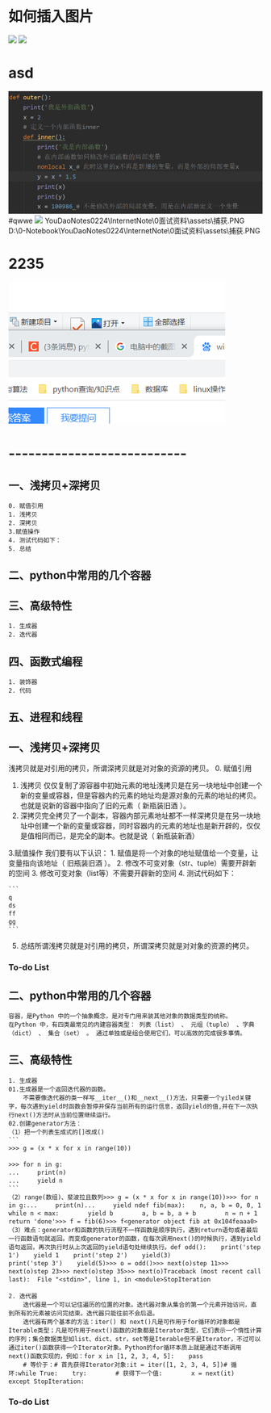 # 如何插入图片
![](D:/0-Notebook/pics/微信截图_20210226112251.png)
![](D:/0-Notebook/pics/1234.png)
# asd
![](../../../pics/阿斯顿.png)
#qwwe
![](WIN_20200912_13_49_43_Pro.jpg)
![]()YouDaoNotes0224\InternetNote\0面试资料\assets\捕获.PNG
D:\0-Notebook\YouDaoNotes0224\InternetNote\0面试资料\assets\捕获.PNG
# 2235
![](assets/捕获.PNG)

# ---------------------------
## 一、浅拷贝+深拷贝
    0. 赋值引用
    1. 浅拷贝
    2. 深拷贝
    3.赋值操作
    4. 测试代码如下：
    5. 总结
## 二、python中常用的几个容器
## 三、高级特性
    1. 生成器
    2. 迭代器
## 四、函数式编程
    1. 装饰器
    2. 代码
## 五、进程和线程

## 一、浅拷贝+深拷贝
浅拷贝就是对引用的拷贝，所谓深拷贝就是对对象的资源的拷贝。
0. 赋值引用
1. 浅拷贝
    仅仅复制了源容器中初始元素的地址浅拷贝是在另一块地址中创建一个新的变量或容器，但是容器内的元素的地址均是源对象的元素的地址的拷贝。也就是说新的容器中指向了旧的元素（ 新瓶装旧酒 ）。
2. 深拷贝完全拷贝了一个副本，容器内部元素地址都不一样深拷贝是在另一块地址中创建一个新的变量或容器，同时容器内的元素的地址也是新开辟的，仅仅是值相同而已，是完全的副本。也就是说（ 新瓶装新酒）

3.赋值操作
    我们要有以下认识：
    1. 赋值是将一个对象的地址赋值给一个变量，让变量指向该地址（ 旧瓶装旧酒 ）。
    2. 修改不可变对象（str、tuple）需要开辟新的空间
    3. 修改可变对象（list等）不需要开辟新的空间
    4. 测试代码如下：
   
    ```
    q
    ds
    ff
    gg
    ```

5. 总结所谓浅拷贝就是对引用的拷贝，所谓深拷贝就是对对象的资源的拷贝。

### To-do List

## 二、python中常用的几个容器
    容器，是Python 中的一个抽象概念，是对专门用来装其他对象的数据类型的统称。
    在Python 中，有四类最常见的内建容器类型： 列表（list） 、 元组（tuple） 、字典（dict） 、 集合（set） 。 通过单独或是组合使用它们，可以高效的完成很多事情。
## 三、高级特性
    1. 生成器
    01.生成器是一个返回迭代器的函数。
        不需要像迭代器的类一样写__iter__()和__next__()方法，只需要一个yiled关键字，每次遇到yield时函数会暂停并保存当前所有的运行信息，返回yield的值,并在下一次执行next()方法时从当前位置继续运行。
    02.创建generator方法：
    （1）把一个列表生成式的[]改成()
    ```
    >>> g = (x * x for x in range(10))

    >>> for n in g:
    ...     print(n)
    ...     yield n
    ```
    （2）range(数组)、斐波拉且数列>>> g = (x * x for x in range(10))>>> for n in g:...     print(n)...     yield ndef fib(max):    n, a, b = 0, 0, 1    while n < max:        yield b        a, b = b, a + b        n = n + 1    return 'done'>>> f = fib(6)>>> f<generator object fib at 0x104feaaa0>（3）难点：generator和函数的执行流程不一样函数是顺序执行，遇到return语句或者最后一行函数语句就返回。而变成generator的函数，在每次调用next()的时候执行，遇到yield语句返回，再次执行时从上次返回的yield语句处继续执行。def odd():    print('step 1')    yield 1    print('step 2')    yield(3)
    print('step 3')    yield(5)>>> o = odd()>>> next(o)step 11>>> next(o)step 23>>> next(o)step 35>>> next(o)Traceback (most recent call last):  File "<stdin>", line 1, in <module>StopIteration
    
    2. 迭代器
        迭代器是一个可以记住遍历的位置的对象。迭代器对象从集合的第一个元素开始访问，直到所有的元素被访问完结束。迭代器只能往前不会后退。
        迭代器有两个基本的方法：iter() 和 next()凡是可作用于for循环的对象都是Iterable类型；凡是可作用于next()函数的对象都是Iterator类型，它们表示一个惰性计算的序列；集合数据类型如list、dict、str，set等是Iterable但不是Iterator，不过可以通过iter()函数获得一个Iterator对象。Python的for循环本质上就是通过不断调用next()函数实现的，例如：for x in [1, 2, 3, 4, 5]:    pass
        # 等价于：# 首先获得Iterator对象:it = iter([1, 2, 3, 4, 5])# 循环:while True:    try:        # 获得下一个值:        x = next(it)    except StopIteration:

### To-do List